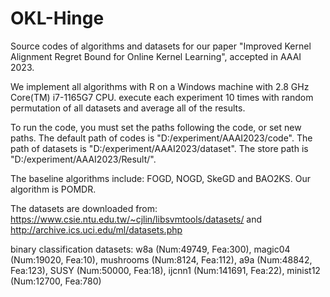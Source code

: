 # OKL-Hinge
Source codes of algorithms and datasets for our paper "Improved Kernel Alignment Regret Bound for Online Kernel Learning", accepted in AAAI 2023.

We implement all algorithms with R on a Windows machine with 2.8 GHz Core(TM) i7-1165G7 CPU. execute each experiment 10 times with random permutation of all datasets and average all of the results.

To run the code, you must set the paths following the code, or set new paths.
The default path of codes is "D:/experiment/AAAI2023/code". 
The path of datasets is "D:/experiment/AAAI2023/dataset". 
The store path is "D:/experiment/AAAI2023/Result/". 

The baseline algorithms include: FOGD, NOGD, SkeGD and BAO2KS. Our algorithm is POMDR.

The datasets are downloaded from: https://www.csie.ntu.edu.tw/~cjlin/libsvmtools/datasets/ and http://archive.ics.uci.edu/ml/datasets.php

binary classification datasets: 
w8a (Num:49749, Fea:300), magic04 (Num:19020, Fea:10), mushrooms (Num:8124, Fea:112), a9a (Num:48842, Fea:123), 
SUSY (Num:50000, Fea:18), ijcnn1 (Num:141691, Fea:22), minist12 (Num:12700, Fea:780)
